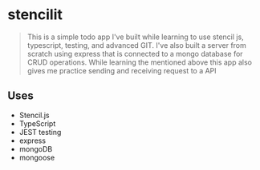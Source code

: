 # stencilit

> This is a simple todo app I've built while learning to use stencil js, typescript, testing, and advanced GIT. I've also built a server from scratch using express that is connected to a mongo database for CRUD operations. While learning the mentioned above this app also gives me practice sending and receiving request to a API

## Uses

- Stencil.js
- TypeScript
- JEST testing
- express
- mongoDB
- mongoose
